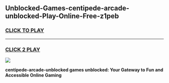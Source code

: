 
## Unblocked-Games-centipede-arcade-unblocked-Play-Online-Free-z1peb
<h3>
<a href="https://premium76.site?title=centipede-arcade-unblocked&ref=26A">CLICK TO PLAY</a></h3>
<hr>

<h3>
<a href="https://premium76.site?title=centipede-arcade-unblocked&ref=26A">CLICK 2 PLAY</a>
  
</h3>

<a href="https://premium76.site?title=centipede-arcade-unblocked&ref=26A"><img src="https://clearcache.store/games.png"></a>


**centipede-arcade-unblocked games unblocked: Your Gateway to Fun and Accessible Online Gaming**
